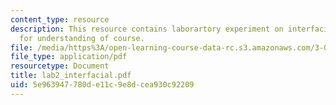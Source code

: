 ```yaml
---
content_type: resource
description: This resource contains laborartory experiment on interfacial pPolymerization
  for understanding of course.
file: /media/https%3A/open-learning-course-data-rc.s3.amazonaws.com/3-034-organic-biomaterials-chemistry-fall-2005/5e963947780de11c9e8dcea930c92209_lab2_interfacial.pdf
file_type: application/pdf
resourcetype: Document
title: lab2_interfacial.pdf
uid: 5e963947-780d-e11c-9e8d-cea930c92209
---
```

